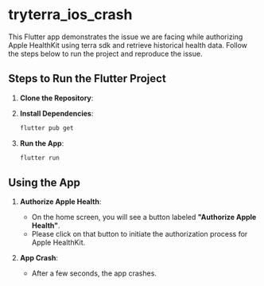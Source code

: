 # tryterra_ios_crash

This Flutter app demonstrates the issue we are facing while authorizing Apple HealthKit using terra sdk and retrieve historical health data. Follow the steps below to run the project and reproduce the issue.

## Steps to Run the Flutter Project

1. **Clone the Repository**:

2. **Install Dependencies**:
   ```sh
   flutter pub get
   ```

3. **Run the App**:
   ```sh
   flutter run
   ```

## Using the App

1. **Authorize Apple Health**:
   - On the home screen, you will see a button labeled **"Authorize Apple Health"**.
   - Please click on that button to initiate the authorization process for Apple HealthKit.

2. **App Crash**:
   - After a few seconds, the app crashes.
